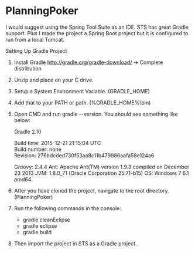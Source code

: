 # PlanningPoker

I would suggest using the Spring Tool Suite as an IDE. STS has great Gradle support.
Plus I made the project a Spring Boot project but it is configured to run from a local Tomcat.

Setting Up Gradle Project

1. Install Gradle http://gradle.org/gradle-download/ -> Complete distribution

2. Unzip and place on your C drive.

3. Setup a System Environment Variable. (GRADLE_HOME)

4. Add that to your PATH or path. (%GRADLE_HOME%\bin)

5. Open CMD and run gradle --version. You should see something like below:

	Gradle 2.10

	Build time:   2015-12-21 21:15:04 UTC	
	Build number: none	
	Revision:     276bdcded730f53aa8c11b479986aafa58e124a6
	

	Groovy:       2.4.4	
	Ant:          Apache Ant(TM) version 1.9.3 compiled on December 23 2013
	JVM:          1.8.0_71 (Oracle Corporation 25.71-b15)
	OS:           Windows 7 6.1 amd64

6. After you have cloned the project, navigate to the root directory. (PlanningPoker)

7. Run the following commands in the console:
	- gradle cleanEclipse
	- gradle eclipse
	- gradle build

8. Then import the project in STS as a Gradle project.
